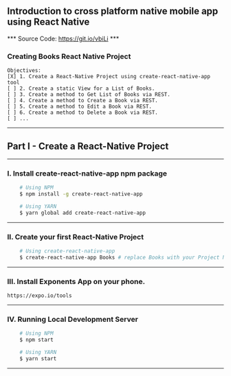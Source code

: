 ## Introduction to cross platform native mobile app using React Native

*** Source Code: https://git.io/vbiLi ***

### Creating Books React Native Project

    Objectives:
    [X] 1. Create a React-Native Project using create-react-native-app tool
    [ ] 2. Create a static View for a List of Books.
    [ ] 3. Create a method to Get List of Books via REST.
    [ ] 4. Create a method to Create a Book via REST.
    [ ] 5. Create a method to Edit a Book via REST.
    [ ] 6. Create a method to Delete a Book via REST.
    [ ] ...
---

## Part I - Create a React-Native Project
---

### I. Install create-react-native-app npm package
```bash
    # Using NPM
    $ npm install -g create-react-native-app

    # Using YARN
    $ yarn global add create-react-native-app
```
---
### II. Create your first React-Native Project
```bash
    # Using create-react-native-app
    $ create-react-native-app Books # replace Books with your Project Name
```

---
### III. Install Exponents App on your phone.
    https://expo.io/tools
---
### IV. Running Local Development Server
```bash
    # Using NPM
    $ npm start

    # Using YARN
    $ yarn start
```
---

